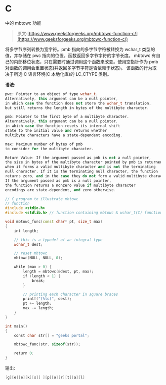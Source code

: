 # C

中的 mbtowc 功能

> 原文:[https://www.geeksforgeeks.org/mbtowc-function-c/](https://www.geeksforgeeks.org/mbtowc-function-c/)

将多字节序列转换为宽字符。pmb 指向的多字节字符被转换为 wchar_t 类型的值，并存储在 pwc 指向的位置。函数返回多字节字符的字节长度。
mbtowc 有自己的内部移位状态，只在需要时通过调用这个函数来改变。使用空指针作为 pmb 对函数的调用会重置状态(并返回多字节字符是否依赖于状态)。
该函数的行为取决于所选 C 语言环境(C 本地化库)的 LC_CTYPE 类别。

**语法**:

```cpp
pwc: Pointer to an object of type wchar_t.
Alternatively, this argument can be a null pointer, 
in which case the function does not store the wchar_t translation, 
but still returns the length in bytes of the multibyte character.

pmb: Pointer to the first byte of a multibyte character.
Alternatively, this argument can be a null pointer, 
in which case the function resets its internal shift 
state to the initial value and returns whether 
multibyte characters have a state-dependent encoding.

max: Maximum number of bytes of pmb 
to consider for the multibyte character.

Return Value: If the argument passed as pmb is not a null pointer, 
the size in bytes of the multibyte character pointed by pmb is returned 
when it forms a valid multibyte character and is not the terminating 
null character. If it is the terminating null character, the function 
returns zero, and in the case they do not form a valid multibyte character, -1 is returned.
If the argument passed as pmb is a null pointer, 
the function returns a nonzero value if multibyte character 
encodings are state-dependent, and zero otherwise.

```

```cpp
// C program to illustrate mbtowc
// function
#include <stdio.h>
#include <stdlib.h> // function containing mbtowc & wchar_t(C) function

void mbtowc_func(const char* pt, size_t max)
{
    int length;

    // this is a typedef of an integral type
    wchar_t dest;

    // reset mbtowc
    mbtowc(NULL, NULL, 0);

    while (max > 0) {
        length = mbtowc(&dest, pt, max);
        if (length < 1) {
            break;
        }

        // printing each character in square braces
        printf("[%lc]", dest);
        pt += length;
        max -= length;
    }
}

int main()
{
    const char str[] = "geeks portal";

    mbtowc_func(str, sizeof(str));

    return 0;
}
```

输出:

```cpp
[g][e][e][k][s][ ][p][o][r][t][a][l]

```